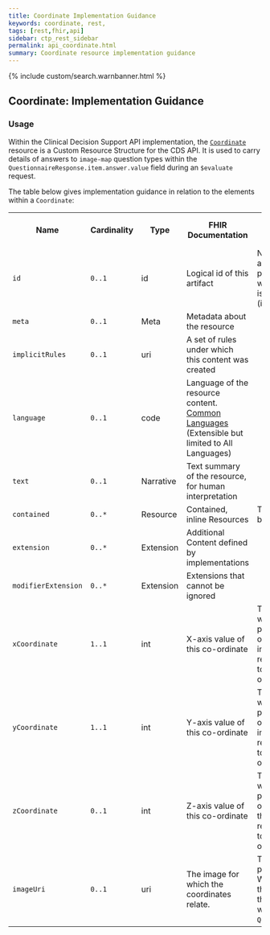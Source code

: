 ```yaml
---
title: Coordinate Implementation Guidance
keywords: coordinate, rest,
tags: [rest,fhir,api]
sidebar: ctp_rest_sidebar
permalink: api_coordinate.html
summary: Coordinate resource implementation guidance
---
```

{% include custom/search.warnbanner.html %}

## Coordinate: Implementation Guidance ##


### Usage ###

Within the Clinical Decision Support API implementation, the [`Coordinate`](https://fhir.nhs.uk/STU3/StructureDefinition/UEC-ImageCoordinates-Basic-1) resource is a Custom Resource Structure for the CDS API. It is used to carry details of answers to `image-map` question types within the `QuestionnaireResponse.item.answer.value` field during an `$evaluate` request.

The table below gives implementation guidance in relation to the elements within a `Coordinate`:

  
<table  style="min-width:100%;width:100%">
    <tr>
        <th  style="width:10%;">Name</th>
        <th  style="width:10%;">Cardinality</th>
        <th  style="width:10%;">Type</th>
        <th  style="width:35%;">FHIR Documentation</th>
        <th  style="width:35%;">CDS Implementation Guidance</th>
    </tr>
    <tr>
        <td><code  class="highlighter-rouge">id</code></td>
        <td><code  class="highlighter-rouge">0..1</code></td>
        <td>id</td>
        <td>Logical id of this artifact</td>
        <td>Note that this will always be populated except when the resource is being created (initial creation call)
        </td>
    </tr>
    <tr>
        <td><code  class="highlighter-rouge">meta</code></td>
        <td><code  class="highlighter-rouge">0..1</code></td>
        <td>Meta</td>
        <td>Metadata about the resource</td>
        <td></td>
    </tr>
    <tr>
        <td><code  class="highlighter-rouge">implicitRules</code></td>
        <td><code  class="highlighter-rouge">0..1</code></td>
        <td>uri</td>
        <td>A set of rules under which this content was created</td>
        <td></td>
    </tr>
    <tr>
        <td><code  class="highlighter-rouge">language</code></td>
        <td><code  class="highlighter-rouge">0..1</code></td>
        <td>code</td>
        <td>Language of the resource content. <br /> <a  href="http://hl7.org/fhir/stu3/valueset-languages.html">Common
        Languages</a> (Extensible but limited to All Languages)</td>
        <td></td>
    </tr>
    <tr>
        <td><code  class="highlighter-rouge">text</code></td>
        <td><code  class="highlighter-rouge">0..1</code></td>
        <td>Narrative</td>
        <td>Text summary of the resource, for human interpretation</td>
        <td></td>
    </tr>
    <tr>
        <td><code  class="highlighter-rouge">contained</code></td>
        <td><code  class="highlighter-rouge">0..*</code></td>
        <td>Resource</td>
        <td>Contained, inline Resources</td>
        <td>This SHOULD NOT be populated.</td>
    </tr>
    <tr>
        <td><code  class="highlighter-rouge">extension</code></td>
        <td><code  class="highlighter-rouge">0..*</code></td>
        <td>Extension</td>
        <td>Additional Content defined by implementations</td>
        <td></td>
    </tr>
    <tr>
        <td><code  class="highlighter-rouge">modifierExtension</code></td>
        <td><code  class="highlighter-rouge">0..*</code></td>
        <td>Extension</td>
        <td>Extensions that cannot be ignored</td>
        <td></td>
    </tr>
    <tr>
        <td><code  class="highlighter-rouge">xCoordinate</code></td>
        <td><code  class="highlighter-rouge">1..1</code></td>
        <td>int</td>
        <td>X-axis value of this co-ordinate</td>
        <td>This is populated with a count of pixels from the origin (left) of the image as a rectangle - scaled to the original size of the image.</td>
    </tr>
    <tr>
        <td><code  class="highlighter-rouge">yCoordinate</code></td>
        <td><code  class="highlighter-rouge">1..1</code></td>
        <td>int</td>
        <td>Y-axis value of this co-ordinate</td>
        <td>This is populated with a count of pixels from the origin (top) of the image as a rectangle - scaled to the original size of the image</td>
    </tr>
    <tr>
        <td><code  class="highlighter-rouge">zCoordinate</code></td>
        <td><code  class="highlighter-rouge">0..1</code></td>
        <td>int</td>
        <td>Z-axis value of this co-ordinate</td>
        <td>This is populated with a count of pixels from the origin (closest) of the image as a rectangle - scaled to the original size of the image</td>
    </tr>
    <tr>
        <td><code  class="highlighter-rouge">imageUri</code></td>
        <td><code  class="highlighter-rouge">0..1</code></td>
        <td>uri</td>
        <td>The image for which the coordinates relate.</td>
        <td>This SHOULD be populated. <br>
        Where populated this MUST match the image link within <code  class="highlighter-rouge">Questionnaire.text</code>.</td>
    </tr>
</table>